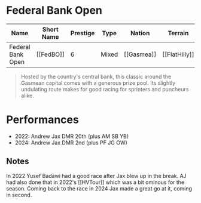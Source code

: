 # Federal Bank Open

| Name | Short Name | Prestige | Type | Nation | Terrain | Length |
|-----|------|------|-----|----|-----|-----|
| Federal Bank Open | [[FedBO]] | 6 | Mixed | [[Gasmea]] | [[FlatHilly]] |

> Hosted by the country's central bank, this classic around the Gasmean capital comes with a generous prize pool. Its slightly undulating route makes for good racing for sprinters and puncheurs alike.

# Performances

* 2022: Andrew Jax DMR 20th (plus AM SB YB)
* 2024: Andrew Jax DMR 2nd (plus PF JG OW)

## Notes

In 2022 Yusef Badawi had a good race after Jax blew up in the break. AJ had also done that in 2022's [[HVTour]] which was a bit ominous for the season. Coming back to the race in 2024 Jax made a great go at it, coming in second.

